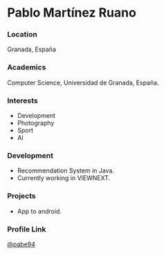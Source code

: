 # Pablo Martínez Ruano

### Location

Granada, España

### Academics

Computer Science, Universidad de Granada, España.

### Interests

- Development
- Photography
- Sport
- AI

### Development

- Recommendation System in Java.
- Currently working in VIEWNEXT.

### Projects

- App to android.

### Profile Link

[@pabe94](https://github.com/pabe94)
